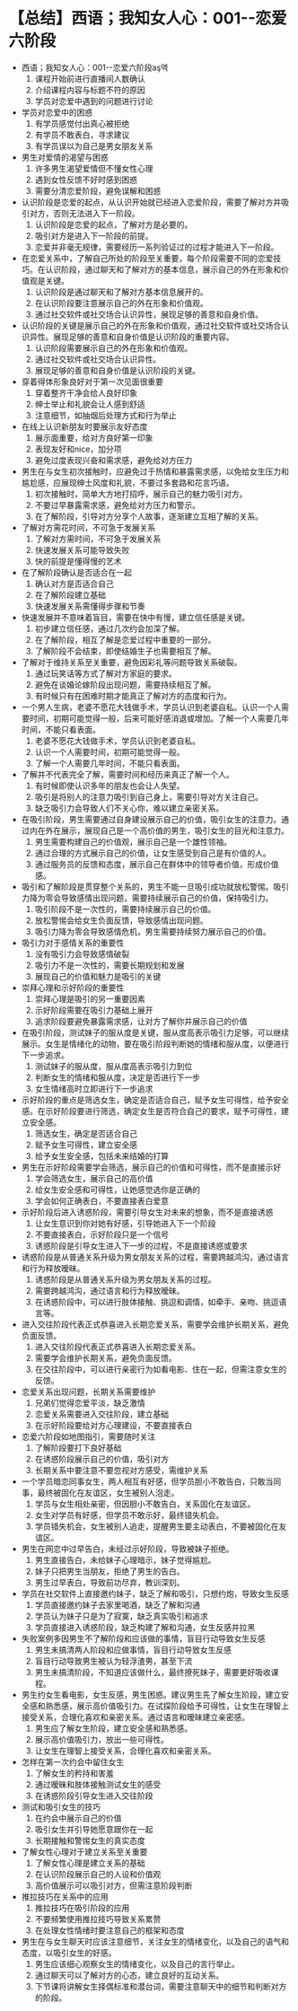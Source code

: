 # 【总结】西语；我知女人心：001--恋爱六阶段

-   西语；我知女人心：001--恋爱六阶段aş액
    1.  课程开始前进行直播间人数确认
    2.  介绍课程内容与标题不符的原因
    3.  学员对恋爱中遇到的问题进行讨论
-   学员对恋爱中的困惑
    1.  有学员感觉付出真心被拒绝
    2.  有学员不敢表白，寻求建议
    3.  有学员误以为自己是男女朋友关系
-   男生对爱情的渴望与困惑
    1.  许多男生渴望爱情但不懂女性心理
    2.  遇到女性反馈不好时感到困惑
    3.  需要分清恋爱阶段，避免误解和困惑
-   认识阶段是恋爱的起点，从认识开始就已经进入恋爱阶段，需要了解对方并吸引对方，否则无法进入下一阶段。
    1.  认识阶段是恋爱的起点，了解对方是必要的。
    2.  吸引对方是进入下一阶段的前提。
    3.  恋爱并非毫无规律，需要经历一系列验证过的过程才能进入下一阶段。
-   在恋爱关系中，了解自己所处的阶段至关重要，每个阶段需要不同的恋爱技巧。在认识阶段，通过聊天和了解对方的基本信息，展示自己的外在形象和价值观是关键。
    1.  认识阶段是通过聊天和了解对方基本信息展开的。
    2.  在认识阶段要注意展示自己的外在形象和价值观。
    3.  通过社交软件或社交场合认识异性，展现足够的善意和自身价值。
-   认识阶段的关键是展示自己的外在形象和价值观，通过社交软件或社交场合认识异性。展现足够的善意和自身价值是认识阶段的重要内容。
    1.  认识阶段需要展示自己的外在形象和价值观。
    2.  通过社交软件或社交场合认识异性。
    3.  展现足够的善意和自身价值是认识阶段的关键。
-   穿着得体形象良好对于第一次见面很重要
    1.  穿着整齐干净会给人良好印象
    2.  绅士举止和礼貌会让人感到舒适
    3.  注意细节，如抽烟后处理方式和行为举止
-   在线上认识新朋友时要展示友好态度
    1.  展示面重要，给对方良好第一印象
    2.  表现友好和nice，加分项
    3.  避免过度表现兴奋和需求感，避免给对方压力
-   男生在与女生初次接触时，应避免过于热情和暴露需求感，以免给女生压力和尴尬感，应展现绅士风度和礼貌，不要过多套路和花言巧语。
    1.  初次接触时，简单大方地打招呼，展示自己的魅力吸引对方。
    2.  不要过早暴露需求感，避免给对方压力和警示。
    3.  在了解阶段，引导对方分享个人故事，逐渐建立互相了解的关系。
-   了解对方需花时间，不可急于发展关系
    1.  了解对方需时间，不可急于发展关系
    2.  快速发展关系可能导致失败
    3.  快的前提是懂得慢的艺术
-   在了解阶段确认是否适合在一起
    1.  确认对方是否适合自己
    2.  在了解阶段建立基础
    3.  快速发展关系需懂得步骤和节奏
-   快速发展并不意味着盲目，需要在快中有慢，建立信任感是关键。
    1.  初步建立信任感，通过几次约会加深了解。
    2.  在了解阶段，相互了解是恋爱过程中重要的一部分。
    3.  了解阶段不会结束，即使结婚生子也需要相互了解。
-   了解对于维持关系至关重要，避免因彩礼等问题导致关系破裂。
    1.  通过玩笑话等方式了解对方家庭的要求。
    2.  避免在谈婚论嫁阶段出现问题，需要持续相互了解。
    3.  有时候只有在困难时期才能真正了解对方的态度和行为。
-   一个男人生病，老婆不愿花大钱做手术，学员认识到老婆自私。认识一个人需要时间，初期可能觉得一般，后来可能好感消退或增加。了解一个人需要几年时间，不能只看表面。
    1.  老婆不愿花大钱做手术，学员认识到老婆自私。
    2.  认识一个人需要时间，初期可能觉得一般。
    3.  了解一个人需要几年时间，不能只看表面。
-   了解并不代表完全了解，需要时间和经历来真正了解一个人。
    1.  有时候即使认识多年的朋友也会让人失望。
    2.  吸引是将别人的注意力吸引到自己身上，需要引导对方关注自己。
    3.  缺乏吸引力会导致人们不关心你，难以建立亲密关系。
-   在吸引阶段，男生需要通过自身建设展示自己的价值，吸引女生的注意力。通过内在外在展示，展现自己是一个高价值的男生，吸引女生的目光和注意力。
    1.  男生需要构建自己的价值观，展示自己是一个雄性领袖。
    2.  通过合理的方式展示自己的价值，让女生感受到自己是有价值的人。
    3.  通过服务员的反馈和态度，展示自己在群体中的领导者价值，形成价值感。
-   吸引和了解阶段是贯穿整个关系的，男生不能一旦吸引成功就放松警惕。吸引力降为零会导致感情出现问题，需要持续展示自己的价值，保持吸引力。
    1.  吸引阶段不是一次性的，需要持续展示自己的价值。
    2.  放松警惕会给女生负面反馈，导致感情出现问题。
    3.  吸引力降为零会导致感情危机，男生需要持续努力展示自己的价值。
-   吸引力对于感情关系的重要性
    1.  没有吸引力会导致感情破裂
    2.  吸引力不是一次性的，需要长期规划和发展
    3.  展现自己的价值和魅力是吸引的关键
-   崇拜心理和示好阶段的重要性
    1.  崇拜心理是吸引的另一重要因素
    2.  示好阶段需要在吸引力基础上展开
    3.  追求阶段要避免暴露需求感，让对方了解你并展示自己的价值
-   在吸引阶段，测试妹子的服从度是关键，服从度高表示吸引力足够，可以继续展示。女生是情绪化的动物，要在吸引阶段判断她的情绪和服从度，以便进行下一步追求。
    1.  测试妹子的服从度，服从度高表示吸引力到位
    2.  判断女生的情绪和服从度，决定是否进行下一步
    3.  女生情绪高时立即进行下一步追求
-   示好阶段的重点是筛选女生，确定是否适合自己，赋予女生可得性，给予安全感。在示好阶段要进行筛选，确定女生是否符合自己的要求，赋予可得性，建立安全感。
    1.  筛选女生，确定是否适合自己
    2.  赋予女生可得性，建立安全感
    3.  给予女生安全感，包括未来结婚的打算
-   男生在示好阶段需要学会筛选，展示自己的价值和可得性，而不是直接示好
    1.  学会筛选女生，展示自己的高价值
    2.  给女生安全感和可得性，让她感觉选你是正确的
    3.  学会如何正确表白，不要直接表白爱意
-   示好阶段后进入诱惑阶段，需要引导女生对未来的想象，而不是直接诱惑
    1.  让女生意识到你对她有好感，引导她进入下一个阶段
    2.  不要直接表白，示好阶段只是一个信号
    3.  诱惑阶段是引导女生进入下一步的过程，不是直接诱惑或要求
-   诱惑阶段是从普通关系升级为男女朋友关系的过程，需要跨越鸿沟，通过语言和行为释放暧昧。
    1.  诱惑阶段是从普通关系升级为男女朋友关系的过程。
    2.  需要跨越鸿沟，通过语言和行为释放暧昧。
    3.  在诱惑阶段中，可以进行肢体接触、挑逗和调情，如牵手、亲吻、挑逗语言等。
-   进入交往阶段代表正式恭喜进入长期恋爱关系，需要学会维护长期关系，避免负面反馈。
    1.  进入交往阶段代表正式恭喜进入长期恋爱关系。
    2.  需要学会维护长期关系，避免负面反馈。
    3.  在交往阶段中，可以进行亲密行为如看电影、住在一起，但需注意女生的反馈。
-   恋爱关系出现问题，长期关系需要维护
    1.  兄弟们觉得恋爱平淡，缺乏激情
    2.  恋爱关系需要进入交往阶段，建立基础
    3.  在示好阶段要给对方心理建设，不要直接表白
-   恋爱六阶段如地图指引，需要随时关注
    1.  了解阶段要打下良好基础
    2.  在诱惑阶段展示自己的价值，吸引对方
    3.  长期关系中要注意不要忽视对方感受，需维护关系
-   一个学员暗恋同事女生，两人相互有好感，但学员胆小不敢告白，只敢当同事，最终被固化在友谊区，女生被别人泡走。
    1.  学员与女生相处亲密，但因胆小不敢告白，关系固化在友谊区。
    2.  女生对学员有好感，但学员不敢示好，最终错失机会。
    3.  学员错失机会，女生被别人追走，提醒男生要主动表白，不要被固化在友谊区。
-   男生在网恋中过早告白，未经过示好阶段，导致被妹子拒绝。
    1.  男生直接告白，未给妹子心理暗示，妹子觉得尴尬。
    2.  妹子只把男生当朋友，拒绝了男生的告白。
    3.  男生过早表白，导致前功尽弃，教训深刻。
-   学员在社交软件上直接邀约妹子，缺乏了解和吸引，只想约炮，导致女生反感
    1.  学员直接邀约妹子去家里喝酒，缺乏了解和沟通
    2.  学员认为妹子只是为了寂寞，缺乏真实吸引和追求
    3.  学员直接进入诱惑阶段，缺乏构建了解和沟通，女生反感并拉黑
-   失败案例多因男生不了解阶段和应该做的事情，盲目行动导致女生反感
    1.  男生未搞清两人阶段和应做事情，盲目行动导致女生反感
    2.  盲目行动导致男生被认为轻浮渣男，甚至下流
    3.  男生未搞清阶段，不知道应该做什么，最终撩死妹子，需要更好吸收课程。
-   男生约女生看电影，女生反感，男生困惑。建议男生先了解女生阶段，建立安全感和熟悉感，展示高价值吸引力。在试探阶段给予可得性，让女生在理智上接受关系，合理化喜欢和亲密关系。通过语言和暧昧建立亲密感。 
    1.  男生应了解女生阶段，建立安全感和熟悉感。
    2.  展示高价值吸引力，放出一些可得性。
    3.  让女生在理智上接受关系，合理化喜欢和亲密关系。
-   怎样在第一次约会中留住女生
    1.  了解女生的矜持和害羞
    2.  通过暧昧和肢体接触测试女生的感受
    3.  在诱惑阶段引导女生进入交往阶段
-   测试和吸引女生的技巧
    1.  在约会中展示自己的价值
    2.  吸引女生并引导她愿意跟你在一起
    3.  长期接触和警惕女生的真实态度
-   了解女性心理对于建立关系至关重要
    1.  了解女性心理是建立关系的基础
    2.  在认识阶段展示自己的人设和价值观
    3.  高价值展示可以吸引对方，但需注意阶段判断
-   推拉技巧在关系中的应用
    1.  推拉技巧在吸引阶段的应用
    2.  不要频繁使用推拉技巧导致关系累赘
    3.  在处理女性情绪时要注意自己的框架和态度
-   男生在与女生聊天时应该注意细节，关注女生的情绪变化，以及自己的语气和态度，以吸引女生的好感。
    1.  男生应该细心观察女生的情绪变化，以及自己的言行举止。
    2.  通过聊天可以了解对方的心态，建立良好的互动关系。
    3.  下节课将讲解女生择偶标准和潜台词，需要注意聊天中的细节和判断对方的阶段。